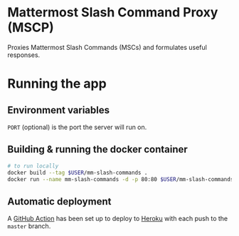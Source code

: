 # Mattermost Slash Command Proxy (MSCP)

Proxies Mattermost Slash Commands (MSCs) and formulates useful responses.

# Running the app

## Environment variables

`PORT` (optional) is the port the server will run on.

## Building & running the docker container

```bash
# to run locally
docker build --tag $USER/mm-slash-commands .
docker run --name mm-slash-commands -d -p 80:80 $USER/mm-slash-commands
```

## Automatic deployment

A [GitHub Action](.github/workflows/main.yml) has been set up to deploy to [Heroku](https://mm-slash-commands.herokuapp.com/) with each push to the `master` branch.
